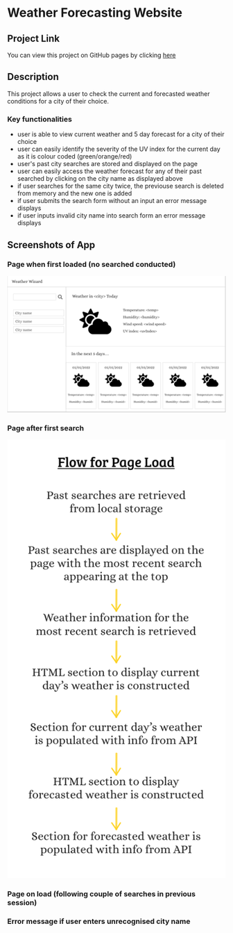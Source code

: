 # Weather Forecasting Website

## Project Link

You can view this project on GitHub pages by clicking [here](https://dominikacookies.github.io/weather_forecast_app/)

## Description

This project allows a user to check the current and forecasted weather conditions for a city of their choice.

### Key functionalities
- user is able to view current weather and 5 day forecast for a city of their choice
- user can easily identify the severity of the UV index for the current day as it is colour coded (green/orange/red)
- user's past city searches are stored and displayed on the page
- user can easily access the weather forecast for any of their past searched by clicking on the city name as displayed above
- if user searches for the same city twice, the previouse search is deleted from memory and the new one is added
- if user submits the search form without an input an error message displays
- if user inputs invalid city name into search form an error message displays

## Screenshots of App

### Page when first loaded (no searched conducted)
![image](./assets/screenshots/wireframe.png)

### Page after first search
![image](./assets/screenshots/pageLoadFlow.png)

### Page on load (following couple of searches in previous session)

### Error message if user enters unrecognised city name

